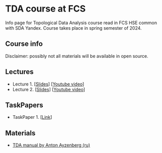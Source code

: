 # TDA course at FCS

Info page for Topological Data Analysis course read in FCS HSE common with SDA Yandex. Course takes place in spring semester of 2024.


## Course info 


Disclaimer: possibly not all materials will be available in open source.

## Lectures


- Lecture 1. [[Slides](./24.01.24.%20Lecture-1-2.pdf)] [[Youtube video](https://youtu.be/lR_ZmDGH-Uo)]
- Lecture 2. [[Slides](./24.01.24.%20Lecture-1-2.pdf)] [[Youtube video](https://youtu.be/TXh2ubecXH8)]

## TaskPapers

- TaskPaper 1. [[Link](./24.01.24.%20TaskPaper-1.pdf)]

## Materials

- [TDA manual by Anton Ayzenberg (ru)](./Supplementary/Айзенберг_Методичка_по_гомологиям.pdf) 